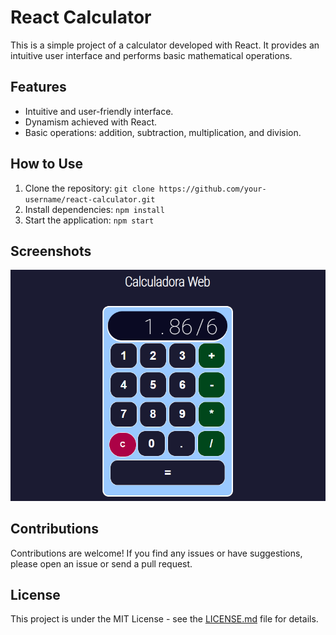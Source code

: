 # React Calculator

This is a simple project of a calculator developed with React. It provides an intuitive user interface and performs basic mathematical operations.

## Features

- Intuitive and user-friendly interface.
- Dynamism achieved with React.
- Basic operations: addition, subtraction, multiplication, and division.

## How to Use

1. Clone the repository: `git clone https://github.com/your-username/react-calculator.git`
2. Install dependencies: `npm install`
3. Start the application: `npm start`

## Screenshots

![Screenshot 1](/public/screenshot.png)

## Contributions

Contributions are welcome! If you find any issues or have suggestions, please open an issue or send a pull request.

## License

This project is under the MIT License - see the [LICENSE.md](LICENSE.md) file for details.




